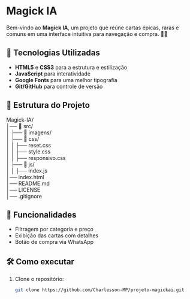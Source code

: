 # Magick IA

Bem-vindo ao **Magick IA**, um projeto que reúne cartas épicas, raras e comuns em uma interface intuitiva para navegação e compra. 🔮✨

## 🚀 Tecnologias Utilizadas

- **HTML5** e **CSS3** para a estrutura e estilização
- **JavaScript** para interatividade
- **Google Fonts** para uma melhor tipografia
- **Git/GitHub** para controle de versão

## 📂 Estrutura do Projeto
Magick-IA/ <br>
│── 📂 src/ <br>
│   ├── 📂 imagens/ <br>
│   ├── 📂 css/ <br>
│   │   ├── reset.css <br>
│   │   ├── style.css <br>
│   │   ├── responsivo.css <br>
│   ├── 📂 js/ <br>
│   │   ├── index.js    
│── index.html <br>
│── README.md <br>
│── LICENSE <br>
│── .gitignore  

## 🎴 Funcionalidades

- Filtragem por categoria e preço
- Exibição das cartas com detalhes
- Botão de compra via WhatsApp

## 🛠 Como executar

1. Clone o repositório:
   ```sh
   git clone https://github.com/Charlesson-MP/projeto-magickai.git